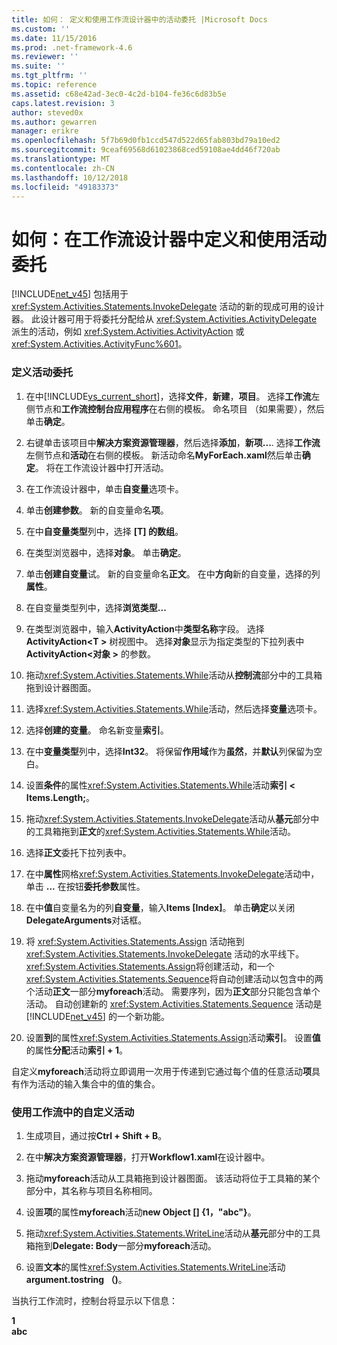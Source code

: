 ```yaml
---
title: 如何： 定义和使用工作流设计器中的活动委托 |Microsoft Docs
ms.custom: ''
ms.date: 11/15/2016
ms.prod: .net-framework-4.6
ms.reviewer: ''
ms.suite: ''
ms.tgt_pltfrm: ''
ms.topic: reference
ms.assetid: c68e42ad-3ec0-4c2d-b104-fe36c6d83b5e
caps.latest.revision: 3
author: steved0x
ms.author: gewarren
manager: erikre
ms.openlocfilehash: 5f7b69d0fb1ccd547d522d65fab803bd79a10ed2
ms.sourcegitcommit: 9ceaf69568d61023868ced59108ae4dd46f720ab
ms.translationtype: MT
ms.contentlocale: zh-CN
ms.lasthandoff: 10/12/2018
ms.locfileid: "49183373"
---
```

# <a name="how-to-define-and-consume-activity-delegates-in-the-workflow-designer"></a>如何：在工作流设计器中定义和使用活动委托
[!INCLUDE[net_v45](../includes/net-v45-md.md)] 包括用于 <xref:System.Activities.Statements.InvokeDelegate> 活动的新的现成可用的设计器。  此设计器可用于将委托分配给从 <xref:System.Activities.ActivityDelegate> 派生的活动，例如 <xref:System.Activities.ActivityAction> 或 <xref:System.Activities.ActivityFunc%601>。  
  
### <a name="define-an-activity-delegate"></a>定义活动委托  
  
1.  在中[!INCLUDE[vs_current_short](../includes/vs-current-short-md.md)]，选择**文件**，**新建**，**项目**。 选择**工作流**左侧节点和**工作流控制台应用程序**在右侧的模板。 命名项目 （如果需要），然后单击**确定**。  
  
2.  右键单击该项目中**解决方案资源管理器**，然后选择**添加**，**新项...**. 选择**工作流**左侧节点和**活动**在右侧的模板。 新活动命名**MyForEach.xaml**然后单击**确定**。 将在工作流设计器中打开活动。  
  
3.  在工作流设计器中，单击**自变量**选项卡。  
  
4.  单击**创建参数**。 新的自变量命名**项**。  
  
5.  在中**自变量类型**列中，选择 **[T] 的数组**。  
  
6.  在类型浏览器中，选择**对象**。 单击**确定**。  
  
7.  单击**创建自变量**试。 新的自变量命名**正文**。 在中**方向**新的自变量，选择的列**属性**。  
  
8.  在自变量类型列中，选择**浏览类型...**  
  
9. 在类型浏览器中，输入**ActivityAction**中**类型名称**字段。 选择**ActivityAction\<T >** 树视图中。 选择**对象**显示为指定类型的下拉列表中**ActivityAction\<对象 >** 的参数。  
  
10. 拖动<xref:System.Activities.Statements.While>活动从**控制流**部分中的工具箱拖到设计器图面。  
  
11. 选择<xref:System.Activities.Statements.While>活动，然后选择**变量**选项卡。  
  
12. 选择**创建的变量**。 命名新变量**索引**。  
  
13. 在中**变量类型**列中，选择**Int32**。 将保留**作用域**作为**虽然**，并**默认**列保留为空白。  
  
14. 设置**条件**的属性<xref:System.Activities.Statements.While>活动**索引 < Items.Length;**。  
  
15. 拖动<xref:System.Activities.Statements.InvokeDelegate>活动从**基元**部分中的工具箱拖到**正文**的<xref:System.Activities.Statements.While>活动。  
  
16. 选择**正文**委托下拉列表中。  
  
17. 在中**属性**网格<xref:System.Activities.Statements.InvokeDelegate>活动中，单击 **...** 在按钮**委托参数**属性。  
  
18. 在中**值**自变量名为的列**自变量**，输入**Items [Index]**。 单击**确定**以关闭**DelegateArguments**对话框。  
  
19. 将 <xref:System.Activities.Statements.Assign> 活动拖到 <xref:System.Activities.Statements.InvokeDelegate> 活动的水平线下。 <xref:System.Activities.Statements.Assign>将创建活动，和一个<xref:System.Activities.Statements.Sequence>将自动创建活动以包含中的两个活动**正文**一部分**myforeach**活动。 需要序列，因为**正文**部分只能包含单个活动。 自动创建新的 <xref:System.Activities.Statements.Sequence> 活动是 [!INCLUDE[net_v45](../includes/net-v45-md.md)] 的一个新功能。  
  
20. 设置**到**的属性<xref:System.Activities.Statements.Assign>活动**索引**。 设置**值**的属性**分配**活动**索引 + 1**。  
  
 自定义**myforeach**活动将立即调用一次用于传递到它通过每个值的任意活动**项**具有作为活动的输入集合中的值的集合。  
  
### <a name="use-the-custom-activity-in-a-workflow"></a>使用工作流中的自定义活动  
  
1.  生成项目，通过按**Ctrl + Shift + B**。  
  
2.  在中**解决方案资源管理器**，打开**Workflow1.xaml**在设计器中。  
  
3.  拖动**myforeach**活动从工具箱拖到设计器图面。 该活动将位于工具箱的某个部分中，其名称与项目名称相同。  
  
4.  设置**项**的属性**myforeach**活动**new Object [] {1，"abc"}**。  
  
5.  拖动<xref:System.Activities.Statements.WriteLine>活动从**基元**部分中的工具箱拖到**Delegate: Body**一部分**myforeach**活动。  
  
6.  设置**文本**的属性<xref:System.Activities.Statements.WriteLine>活动**argument.tostring （)**。  
  
 当执行工作流时，控制台将显示以下信息：  
  
 **1**   
**abc**